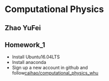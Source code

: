 # Computational Physics
## Zhao YuFei


## Homework_1
- Install Ubuntu16.04LTS  
- Install anaconda
- Sign up a new account in github and follow[caihao/computational_physics_whu](https://github.com/caihao/computational_physics_whu)
